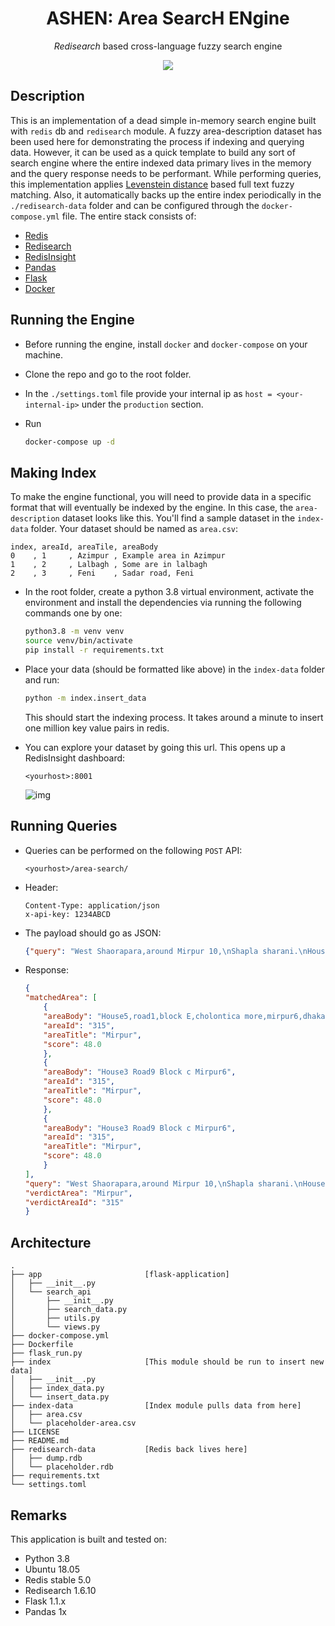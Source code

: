 <div align="center">

# ASHEN: **A**rea **S**earc**H** **EN**gine

*Redisearch* based cross-language fuzzy search engine

<a href=""><img src="https://images.unsplash.com/photo-1429772011165-0c2e054367b8?ixlib=rb-1.2.1&ixid=eyJhcHBfaWQiOjEyMDd9&auto=format&fit=crop&w=800&q=80" align="center"/></a>



</div>

## Description

This is an implementation of a dead simple in-memory search engine built with `redis` db and `redisearch` module. A fuzzy area-description dataset has been used here for demonstrating the process if indexing and querying data. However, it can be used as a quick template to build any sort of search engine where the entire indexed data primary lives in the memory and the query response needs to be performant. While performing queries, this implementation applies [Levenstein distance](https://en.wikipedia.org/wiki/Levenshtein_distance) based full text fuzzy matching. Also, it automatically backs up the entire index periodically in the `./redisearch-data` folder and can be configured through the `docker-compose.yml` file. The entire stack consists of:

* [Redis](https://redis.io/)
* [Redisearch](https://oss.redislabs.com/redisearch/index.html)
* [RedisInsight](https://redislabs.com/redisinsight/)
* [Pandas](https://pandas.pydata.org/)
* [Flask](https://flask.palletsprojects.com/en/1.1.x/)
* [Docker](https://www.docker.com/)


## Running the Engine

* Before running the engine, install `docker` and `docker-compose` on your machine.
* Clone the repo and go to the root folder.
* In the `./settings.toml` file provide your internal ip as `host = <your-internal-ip>` under the `production` section.
* Run

    ```bash
    docker-compose up -d
    ```

## Making Index

To make the engine functional, you will need to provide data in a specific format that will eventually be indexed by the engine. In this case, the `area-description` dataset looks like this. You'll find a sample dataset in the `index-data` folder. Your dataset should be named as `area.csv`:

```csv
index, areaId, areaTile, areaBody
0    , 1     , Azimpur , Example area in Azimpur
1    , 2     , Lalbagh , Some are in lalbagh
2    , 3     , Feni    , Sadar road, Feni
```

* In the root folder, create a python 3.8 virtual environment, activate the environment and install the dependencies via running the following commands one by one:

    ```bash
    python3.8 -m venv venv
    source venv/bin/activate
    pip install -r requirements.txt
    ```

* Place your data (should be formatted like above) in the `index-data` folder and run:

    ```bash
    python -m index.insert_data
    ```
    This should start the indexing process. It takes around a minute to insert one million key value pairs in redis.

* You can explore your dataset by going this url. This opens up a RedisInsight dashboard:

    ```url
    <yourhost>:8001
    ```
    ![img](https://i.imgur.com/LiOTehz.png)

## Running Queries

* Queries can be performed on the following `POST` API:

    ```url
    <yourhost>/area-search/
    ```

* Header:

    ```
    Content-Type: application/json
    x-api-key: 1234ABCD
    ```

* The payload should go as JSON:

    ```json
    {"query": "West Shaorapara,around Mirpur 10,\nShapla sharani.\nHouse no:438/3"}
    ```

* Response:
    ```json
    {
  "matchedArea": [
        {
        "areaBody": "House5,road1,block E,cholontica more,mirpur6,dhaka1216",
        "areaId": "315",
        "areaTitle": "Mirpur",
        "score": 48.0
        },
        {
        "areaBody": "House3 Road9 Block c Mirpur6",
        "areaId": "315",
        "areaTitle": "Mirpur",
        "score": 48.0
        },
        {
        "areaBody": "House3 Road9 Block c Mirpur6",
        "areaId": "315",
        "areaTitle": "Mirpur",
        "score": 48.0
        }
    ],
    "query": "West Shaorapara,around Mirpur 10,\nShapla sharani.\nHouse no:438/3",
    "verdictArea": "Mirpur",
    "verdictAreaId": "315"
    }
    ```


## Architecture

```
.
├── app                       [flask-application]
│   ├── __init__.py
│   └── search_api
│       ├── __init__.py
│       ├── search_data.py
│       ├── utils.py
│       └── views.py
├── docker-compose.yml
├── Dockerfile
├── flask_run.py
├── index                     [This module should be run to insert new data]
│   ├── __init__.py
│   ├── index_data.py
│   └── insert_data.py
├── index-data                [Index module pulls data from here]
│   ├── area.csv
│   └── placeholder-area.csv
├── LICENSE
├── README.md
├── redisearch-data           [Redis back lives here]
│   ├── dump.rdb
│   └── placeholder.rdb
├── requirements.txt
└── settings.toml
```

## Remarks

This application is built and tested on:

* Python 3.8
* Ubuntu 18.05
* Redis stable 5.0
* Redisearch 1.6.10
* Flask 1.1.x
* Pandas 1x

